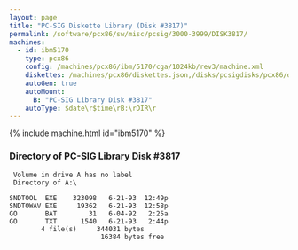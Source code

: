 ```yaml
---
layout: page
title: "PC-SIG Diskette Library (Disk #3817)"
permalink: /software/pcx86/sw/misc/pcsig/3000-3999/DISK3817/
machines:
  - id: ibm5170
    type: pcx86
    config: /machines/pcx86/ibm/5170/cga/1024kb/rev3/machine.xml
    diskettes: /machines/pcx86/diskettes.json,/disks/pcsigdisks/pcx86/diskettes.json
    autoGen: true
    autoMount:
      B: "PC-SIG Library Disk #3817"
    autoType: $date\r$time\rB:\rDIR\r
---
```


{% include machine.html id="ibm5170" %}

### Directory of PC-SIG Library Disk #3817

     Volume in drive A has no label
     Directory of A:\

    SNDTOOL  EXE    323098   6-21-93  12:49p
    SNDTOWAV EXE     19362   6-21-93  12:58p
    GO       BAT        31   6-04-92   2:25a
    GO       TXT      1540   6-21-93   2:44p
            4 file(s)     344031 bytes
                           16384 bytes free

